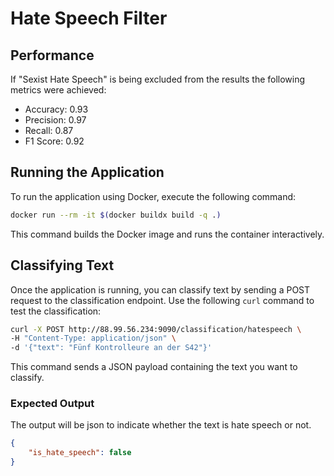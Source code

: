 # Hate Speech Filter

## Performance

If "Sexist Hate Speech" is being excluded from the results the following metrics were achieved:

-   Accuracy: 0.93
-   Precision: 0.97
-   Recall: 0.87
-   F1 Score: 0.92

## Running the Application

To run the application using Docker, execute the following command:

```bash
docker run --rm -it $(docker buildx build -q .)
```

This command builds the Docker image and runs the container interactively.

## Classifying Text

Once the application is running, you can classify text by sending a POST request to the classification endpoint. Use the following `curl` command to test the classification:

```bash
curl -X POST http://88.99.56.234:9090/classification/hatespeech \
-H "Content-Type: application/json" \
-d '{"text": "Fünf Kontrolleure an der S42"}'
```

This command sends a JSON payload containing the text you want to classify.

### Expected Output

The output will be json to indicate whether the text is hate speech or not.

```json
{
    "is_hate_speech": false
}
```
